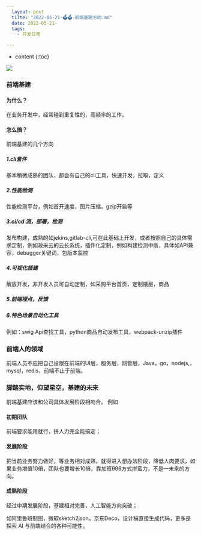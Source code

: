 ```yaml
---
  layout: post
  tilte: "2022-05-21-🗳🗳-前端基建方向.md"
  date: 2022-05-21-
  tags: 
    - 开发日常

---
```



* content
{:toc}


![](https://upload-images.jianshu.io/upload_images/15312191-b8464db03f9d3f37.png?imageMogr2/auto-orient/strip%7CimageView2/2/w/1240)

### 前端基建
#### 为什么？
在业务开发中，经常碰到重复性的，高频率的工作。
#### 怎么搞？
前端基建的几个方向
#####  1.cli套件
 基本稍微成熟的团队，都会有自己的cli工具，快速开发，拉取，定义
 ##### 2.性能检测
性能检测平台，例如首开速度，图片压缩，gzip开启等
 #####  3.ci/cd 流，部署，检测
发布构建，成熟的如jekins,gitlab-cli,可在此基础上开发，或者按照自己的具体需求定制，例如政采云的云长系统，插件化定制，例如构建检测中断，具体如API兼容，debugger关键词，包版本监控
#####  4.可视化搭建
解放开发，非开发人员可自动定制，如采购平台首页，定制楼层，商品
#####  5.前端埋点，反馈
  
#####  6.特色场景自动化工具
例如：swig Api查找工具，python商品自动发布工具，webpack-unzip插件
### 前端人的领域
前端人员不应把自己设限在前端的UI层，服务层，网管层，Java，go，nodejs,，mysql，redis，前端不止于前端。
### 脚踏实地，仰望星空，基建的未来

前端基建应该和公司具体发展阶段相吻合，
例如
#### 初期团队
前端要求能用就行，拼人力完全能搞定；
#### 发展阶段
把当前业务努力做好，等业务相对成熟，就得进入想办法阶段，降低人肉要求，如果业务增值10倍，团队也要增长10倍，靠加班996方式拼蛮力，不是一未来的方向。
#### 成熟阶段
经过中期发展阶段，基建相对完善，人工智能方向突破；

如阿里鲁班制图，微软sketch2json，京东Deco，设计稿直接生成代码，更多是探索 AI 与前端结合的各种可能性。

